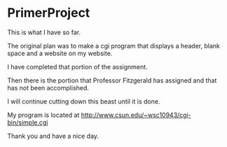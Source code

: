 # PrimerProject

This is what I have so far.

The original plan was to make a cgi program that displays a header, blank space and a website on my website.

I have completed that portion of the assignment.

Then there is the portion that Professor Fitzgerald has assigned and that has not been accomplished.

I will continue cutting down this beast until it is done.

My program is located at http://www.csun.edu/~wsc10943/cgi-bin/simple.cgi

Thank you and have a nice day.
